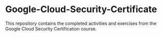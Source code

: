 # Google-Cloud-Security-Certificate
This repository contains the completed activities and exercises from the Google Cloud Security Certification course.
